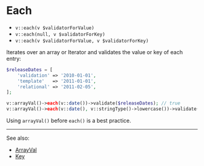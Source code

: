 # Each

- `v::each(v $validatorForValue)`
- `v::each(null, v $validatorForKey)`
- `v::each(v $validatorForValue, v $validatorForKey)`

Iterates over an array or Iterator and validates the value or key
of each entry:

```php
$releaseDates = [
    'validation' => '2010-01-01',
    'template'   => '2011-01-01',
    'relational' => '2011-02-05',
];

v::arrayVal()->each(v::date())->validate($releaseDates); // true
v::arrayVal()->each(v::date(), v::stringType()->lowercase())->validate($releaseDates); // true
```

Using `arrayVal()` before `each()` is a best practice.

***
See also:

  * [ArrayVal](ArrayVal.md)
  * [Key](Key.md)
